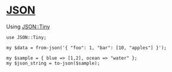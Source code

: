 [1]: http://rosettacode.org/wiki/JSON

# [JSON][1]

Using [JSON::Tiny](http://github.com/moritz/json/)

```perl6
use JSON::Tiny;
 
my $data = from-json('{ "foo": 1, "bar": [10, "apples"] }');
 
my $sample = { blue => [1,2], ocean => "water" };
my $json_string = to-json($sample);
```